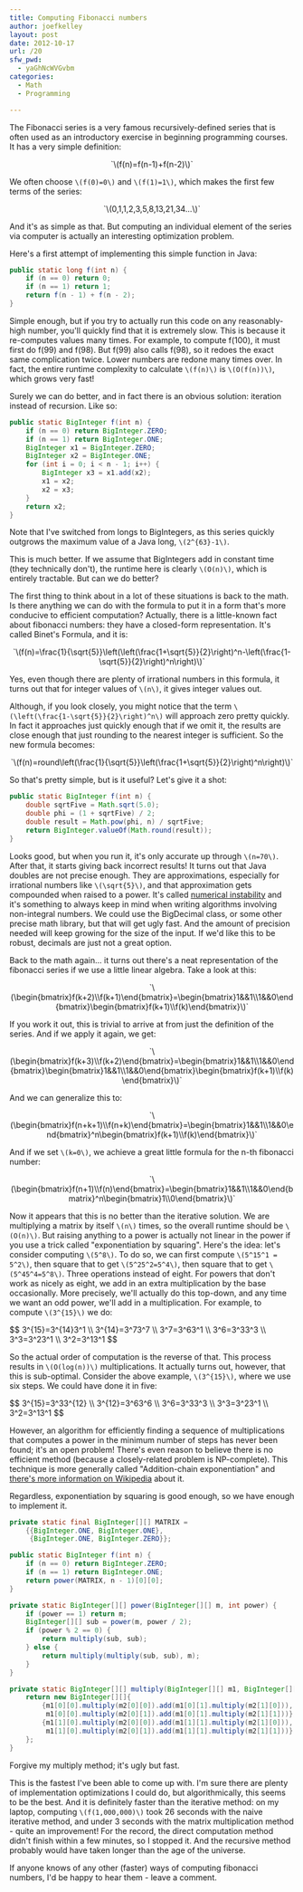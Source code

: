 ```yaml
---
title: Computing Fibonacci numbers
author: joefkelley
layout: post
date: 2012-10-17
url: /20
sfw_pwd:
  - yaGhNcWVGvbm
categories:
  - Math
  - Programming

---
```

The Fibonacci series is a very famous recursively-defined series that is often used as an introductory exercise in beginning programming courses. It has a very simple definition:
  


<center>
  `\(f(n)=f(n-1)+f(n-2)\)`
</center>


  
We often choose `\(f(0)=0\)` and `\(f(1)=1\)`, which makes the first few terms of the series:
  


<center>
  `\(0,1,1,2,3,5,8,13,21,34...\)`
</center>


  
And it's as simple as that. But computing an individual element of the series via computer is actually an interesting optimization problem.

Here's a first attempt of implementing this simple function in Java:
  
~~~Java
public static long f(int n) {
	if (n == 0) return 0;
	if (n == 1) return 1;
	return f(n - 1) + f(n - 2);
}
~~~

Simple enough, but if you try to actually run this code on any reasonably-high number, you'll quickly find that it is extremely slow. This is because it re-computes values many times. For example, to compute f(100), it must first do f(99) and f(98). But f(99) also calls f(98), so it redoes the exact same complication twice. Lower numbers are redone many times over. In fact, the entire runtime complexity to calculate `\(f(n)\)` is `\(O(f(n))\)`, which grows very fast!

Surely we can do better, and in fact there is an obvious solution: iteration instead of recursion. Like so:
  

~~~Java
public static BigInteger f(int n) {
	if (n == 0) return BigInteger.ZERO;
	if (n == 1) return BigInteger.ONE;
	BigInteger x1 = BigInteger.ZERO;
	BigInteger x2 = BigInteger.ONE;
	for (int i = 0; i < n - 1; i++) {
		BigInteger x3 = x1.add(x2);
		x1 = x2;
		x2 = x3;
	}
	return x2;
}
~~~


Note that I've switched from longs to BigIntegers, as this series quickly outgrows the maximum value of a Java long, `\(2^{63}-1\)`.

This is much better. If we assume that BigIntegers add in constant time (they technically don't), the runtime here is clearly `\(O(n)\)`, which is entirely tractable. But can we do better?

The first thing to think about in a lot of these situations is back to the math. Is there anything we can do with the formula to put it in a form that's more conducive to efficient computation? Actually, there is a little-known fact about fibonacci numbers: they have a closed-form representation. It's called Binet's Formula, and it is:
  


<center>
  `\(f(n)=\frac{1}{\sqrt{5}}\left(\left(\frac{1+\sqrt{5}}{2}\right)^n-\left(\frac{1-\sqrt{5}}{2}\right)^n\right)\)`
</center>


  
Yes, even though there are plenty of irrational numbers in this formula, it turns out that for integer values of `\(n\)`, it gives integer values out.

Although, if you look closely, you might notice that the term `\(\left(\frac{1-\sqrt{5}}{2}\right)^n\)` will approach zero pretty quickly. In fact it approaches just quickly enough that if we omit it, the results are close enough that just rounding to the nearest integer is sufficient. So the new formula becomes:
  


<center>
  `\(f(n)=round\left(\frac{1}{\sqrt{5}}\left(\frac{1+\sqrt{5}}{2}\right)^n\right)\)`
</center>


  
So that's pretty simple, but is it useful? Let's give it a shot:

~~~Java
public static BigInteger f(int n) {
	double sqrtFive = Math.sqrt(5.0);
	double phi = (1 + sqrtFive) / 2;
	double result = Math.pow(phi, n) / sqrtFive;
	return BigInteger.valueOf(Math.round(result));
}
~~~


  
Looks good, but when you run it, it's only accurate up through `\(n=70\)`. After that, it starts giving back incorrect results! It turns out that Java doubles are not precise enough. They are approximations, especially for irrational numbers like `\(\sqrt{5}\)`, and that approximation gets compounded when raised to a power. It's called [numerical instability][1] and it's something to always keep in mind when writing algorithms involving non-integral numbers. We could use the BigDecimal class, or some other precise math library, but that will get ugly fast. And the amount of precision needed will keep growing for the size of the input. If we'd like this to be robust, decimals are just not a great option.

Back to the math again... it turns out there's a neat representation of the fibonacci series if we use a little linear algebra. Take a look at this:
  


<center>
  `\(\begin{bmatrix}f(k+2)\\f(k+1)\end{bmatrix}=\begin{bmatrix}1&&1\\1&&0\end{bmatrix}\begin{bmatrix}f(k+1)\\f(k)\end{bmatrix}\)`
</center>

If you work it out, this is trivial to arrive at from just the definition of the series. And if we apply it again, we get:
  
<center>
  `\(\begin{bmatrix}f(k+3)\\f(k+2)\end{bmatrix}=\begin{bmatrix}1&&1\\1&&0\end{bmatrix}\begin{bmatrix}1&&1\\1&&0\end{bmatrix}\begin{bmatrix}f(k+1)\\f(k)\end{bmatrix}\)`
</center>


  
And we can generalize this to:
  


<center>
  `\(\begin{bmatrix}f(n+k+1)\\f(n+k)\end{bmatrix}=\begin{bmatrix}1&&1\\1&&0\end{bmatrix}^n\begin{bmatrix}f(k+1)\\f(k)\end{bmatrix}\)`
</center>


  
And if we set `\(k=0\)`, we achieve a great little formula for the n-th fibonacci number:
  


<center>
  `\(\begin{bmatrix}f(n+1)\\f(n)\end{bmatrix}=\begin{bmatrix}1&&1\\1&&0\end{bmatrix}^n\begin{bmatrix}1\\0\end{bmatrix}\)`
</center>


  
Now it appears that this is no better than the iterative solution. We are multiplying a matrix by itself `\(n\)` times, so the overall runtime should be `\(O(n)\)`. But raising anything to a power is actually not linear in the power if you use a trick called "exponentiation by squaring". Here's the idea: let's consider computing `\(5^8\)`. To do so, we can first compute `\(5^15^1 = 5^2\)`, then square that to get `\(5^25^2=5^4\)`, then square that to get `\(5^45^4=5^8\)`. Three operations instead of eight. For powers that don't work as nicely as eight, we add in an extra multiplication by the base occasionally. More precisely, we'll actually do this top-down, and any time we want an odd power, we'll add in a multiplication. For example, to compute `\(3^{15}\)` we do:

<div>$$
3^{15}=3^{14}3^1 \\
3^{14}=3^73^7 \\
3^7=3^63^1 \\
3^6=3^33^3 \\
3^3=3^23^1 \\
3^2=3^13^1
$$</div>

So the actual order of computation is the reverse of that. This process results in `\(O(log(n))\)` multiplications. It actually turns out, however, that this is sub-optimal. Consider the above example, `\(3^{15}\)`, where we use six steps. We could have done it in five:

<div>$$
3^{15}=3^33^{12} \\
3^{12}=3^63^6 \\
3^6=3^33^3 \\
3^3=3^23^1 \\
3^2=3^13^1
$$</div>

However, an algorithm for efficiently finding a sequence of multiplications that computes a power in the minimum number of steps has never been found; it's an open problem! There's even reason to believe there is no efficient method (because a closely-related problem is NP-complete). This technique is more generally called "Addition-chain exponentiation" and [there's more information on Wikipedia][2] about it.

Regardless, exponentiation by squaring is good enough, so we have enough to implement it.

~~~Java
private static final BigInteger[][] MATRIX =
	{{BigInteger.ONE, BigInteger.ONE},
	 {BigInteger.ONE, BigInteger.ZERO}};

public static BigInteger f(int n) {
	if (n == 0) return BigInteger.ZERO;
	if (n == 1) return BigInteger.ONE;
	return power(MATRIX, n - 1)[0][0];
}

private static BigInteger[][] power(BigInteger[][] m, int power) {
	if (power == 1) return m;
	BigInteger[][] sub = power(m, power / 2);
	if (power % 2 == 0) {
		return multiply(sub, sub);
	} else {
		return multiply(multiply(sub, sub), m);
	}
}

private static BigInteger[][] multiply(BigInteger[][] m1, BigInteger[][] m2) {
	return new BigInteger[][]{
		{m1[0][0].multiply(m2[0][0]).add(m1[0][1].multiply(m2[1][0])),
		 m1[0][0].multiply(m2[0][1]).add(m1[0][1].multiply(m2[1][1]))},
		{m1[1][0].multiply(m2[0][0]).add(m1[1][1].multiply(m2[1][0])),
		 m1[1][0].multiply(m2[0][1]).add(m1[1][1].multiply(m2[1][1]))}
	};
}
~~~


  
Forgive my multiply method; it's ugly but fast.

This is the fastest I've been able to come up with. I'm sure there are plenty of implementation optimizations I could do, but algorithmically, this seems to be the best. And it is definitely faster than the iterative method: on my laptop, computing `\(f(1,000,000)\)` took 26 seconds with the naive iterative method, and under 3 seconds with the matrix multiplication method - quite an improvement! For the record, the direct computation method didn't finish within a few minutes, so I stopped it. And the recursive method probably would have taken longer than the age of the universe.

If anyone knows of any other (faster) ways of computing fibonacci numbers, I'd be happy to hear them - leave a comment.

 [1]: http://en.wikipedia.org/wiki/Numerical_instability
 [2]: http://en.wikipedia.org/wiki/Addition_chain_exponentiation
